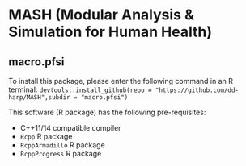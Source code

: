 # MASH (Modular Analysis & Simulation for Human Health)

## macro.pfsi

To install this package, please enter the following command in an R terminal: `devtools::install_github(repo = "https://github.com/dd-harp/MASH",subdir = "macro.pfsi")`

This software (R package) has the following pre-requisites:
  * C++11/14 compatible compiler
  * `Rcpp` R package
  * `RcppArmadillo` R package
  * `RcppProgress` R package

